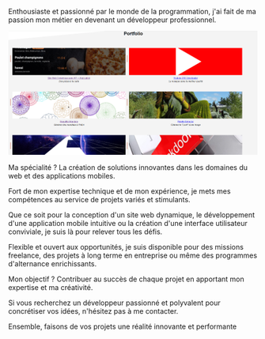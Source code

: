 Enthousiaste et passionné par le monde de la programmation,
j'ai fait de ma passion mon métier en devenant un développeur professionnel.

![Aperçu de l'application](./porfo1.png)

Ma spécialité ? La création de solutions innovantes dans les domaines du web et des applications mobiles.

Fort de mon expertise technique et de mon expérience,
je mets mes compétences au service de projets variés et stimulants.

Que ce soit pour la conception d'un site web dynamique,
le développement d'une application mobile intuitive ou
la création d'une interface utilisateur conviviale,
je suis là pour relever tous les défis.

Flexible et ouvert aux opportunités, je suis disponible pour
des missions freelance, des projets à long terme en entreprise ou
même des programmes d'alternance enrichissants.

Mon objectif ? Contribuer au succès de chaque projet en
apportant mon expertise et ma créativité.

Si vous recherchez un développeur passionné et polyvalent pour concrétiser vos idées,
n'hésitez pas à me contacter.

Ensemble, faisons de vos projets une réalité innovante et performante
